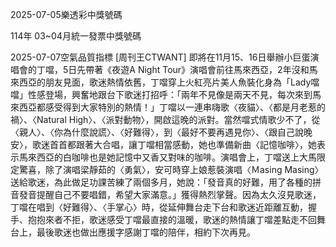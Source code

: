 
2025-07-05樂透彩中獎號碼

                                
114年 03~04月統一發票中獎號碼
                             
2025-07-07空氣品質指標
                              [周刊王CTWANT] 即將在11月15、16日舉辦小巨蛋演唱會的丁噹，5日先帶著《夜遊A Night Tour》演唱會前往馬來西亞，2年沒和馬來西亞的朋友見面，歌迷熱情依舊，丁噹穿上火紅亮片美人魚裝化身為「Lady噹噹」性感登場，興奮地跟台下歌迷打招呼：「兩年不見像是兩天不見，每次來到馬來西亞都感受得到大家特別的熱情！」丁噹以一連串嗨歌〈夜貓〉、〈都是月老惹的禍〉、〈Natural High〉、〈派對動物〉，開啟這晚的派對。當然噹式情歌少不了，從〈親人〉、〈你為什麼說謊〉、〈好難得〉，到〈最好不要再遇見你〉、〈跟自己說晚安〉，歌迷首首都跟著大合唱，讓丁噹相當感動，她也準備新曲〈記憶咖啡〉，她表示馬來西亞的白咖啡也是她記憶中又香又對味的咖啡。演唱會上，丁噹送上大馬限定驚喜，除了演唱梁靜茹的〈勇氣〉，安可時穿上娘惹裝演唱〈Ｍasing Masing〉送給歌迷，為此做足功課苦練了兩個多月，她說：「發音真的好難，用了各種的拼音發音提醒自己不要唱錯，希望大家滿意。」獲得熱烈掌聲。因為太久沒見歌迷，丁噹在唱到〈好難得〉、〈手掌心〉時，從延伸舞台走下台和歌迷近距離互動，握手、抱抱來者不拒，歌迷感受丁噹最直接的溫暖，歌迷的熱情讓丁噹差點走不回舞台上，最後歌迷也做出應援字感謝丁噹的陪伴，相約下次再見。